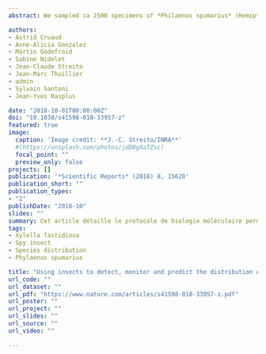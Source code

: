 ```yaml
---
abstract: We sampled ca 2500 specimens of *Philaenus spumarius* (Hemiptera,  Aphrophoridae) throughout Corsica without a priori knowledge on the presence of symptoms on plants. We screened 448 specimens for the presence of *Xylella fastidiosa* (Xf) using qPCR and a custom nested PCR. qPCR appeared versatile and under-estimated the prevalence of Xf. Nested PCR showed that Xf was present in all populations. Molecular results were validated by prediction on the distribution of Xf made from tests conducted on plants, which shows the pertinence of using vectors in risk assessment studies. Xf was detected in generals and adults. Thus, *P. spumarius* could acquire Xf from its host plant, mostly *Cistus monspeliensis* in Corsica, which may act as reservoir for the next season. This contrasts with other observations and suggests that management strategies may have to be adapted on a case-by-case basis. At least two genetic entities and several variants of Xf not yet identified on plants were present in the insects, which suggests ancient introductions of Xf and a probable underestimation of the current diversity of the strains present in Corsica. Interestingly 6% of the specimens carried two subspecies of Xf. Studies are required to better characterize the strains present in Corsica and to determine how the disease was introduced, spread and why no sign of a potential epidemic was detected earlier. This study shows that, when sensitive enough methods are implemented, spittlebugs (and more specifically *P. spumarius* for which species distribution modelling shows it could be a good sentinel for Europe) can be used to predict and better assess the exact distribution of Xf. Furthermore, Xf multiply only in their foregut and does not become circulative, which facilitates its detection. 

authors:
- Astrid Cruaud
- Anne-Alicia Gonzalez
- Martin Godefroid
- Sabine Nidelet
- Jean-Claude Streito
- Jean-Marc Thuillier
- admin
- Sylvain Santoni
- Jean-Yves Rasplus

date: "2018-10-01T00:00:00Z"
doi: "10.1038/s41598-018-33957-z"
featured: true
image: 
  caption: 'Image credit: **J.-C. Streito/INRA**' 
  #(https://unsplash.com/photos/jdD8gXaTZsc)
  focal_point: ""
  preview_only: false
projects: []
publication: '*Scientific Reports* (2018) 8, 15628'
publication_short: ""
publication_types:
- "2"
publishDate: "2018-10"
slides: ""
summary: Cet article détaille le protocole de biologie moléculaire permettant de détecter la présence de la bactérie Xylella fastidiosa dans les insectes vecteurs de la maladie. Il s’appuie sur des expérimentations réalisées en Corse par notre équipe de recherche. Le protocole présenté permet un test de présence de la bactérie très puissant. Nous discutons également la stratégie de l’insecte sentinelle dont le principe est d’utiliser les insectes vecteurs de maladie dans le cadre de l’épidémiosurveillance. On parle de surveillance vectorielle.
tags:
- Xylella fastidiosa
- Spy insect
- Species distribution
- Phylaenus spumarius

title: "Using insects to detect, monitor and predict the distribution of Xylella fastidiosa: a case study in Corsica"
url_code: ""
url_dataset: ""
url_pdf: "https://www.nature.com/articles/s41598-018-33957-z.pdf"
url_poster: ""
url_project: ""
url_slides: ""
url_source: ""
url_video: ""

---
```


